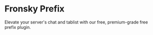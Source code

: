 # Fronsky Prefix

Elevate your server's chat and tablist with our free, premium-grade free prefix plugin.
